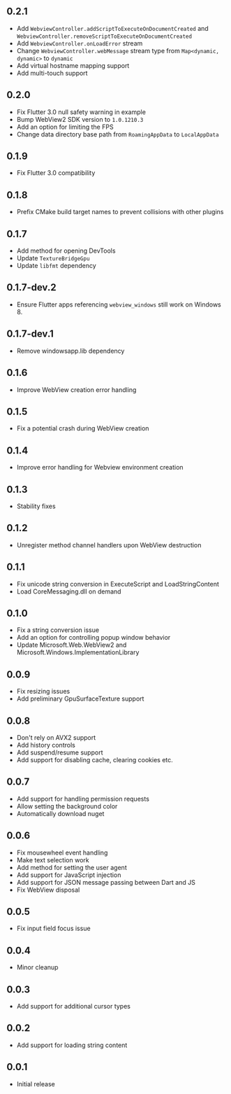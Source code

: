 ## 0.2.1

* Add `WebviewController.addScriptToExecuteOnDocumentCreated` and `WebviewController.removeScriptToExecuteOnDocumentCreated`
* Add `WebviewController.onLoadError` stream
* Change `WebviewController.webMessage` stream type from `Map<dynamic, dynamic>` to `dynamic`
* Add virtual hostname mapping support 
* Add multi-touch support

## 0.2.0

* Fix Flutter 3.0 null safety warning in example
* Bump WebView2 SDK version to `1.0.1210.3`
* Add an option for limiting the FPS
* Change data directory base path from `RoamingAppData` to `LocalAppData`

## 0.1.9

* Fix Flutter 3.0 compatibility

## 0.1.8

* Prefix CMake build target names to prevent collisions with other plugins

## 0.1.7

* Add method for opening DevTools
* Update `TextureBridgeGpu`
* Update `libfmt` dependency

## 0.1.7-dev.2

* Ensure Flutter apps referencing `webview_windows` still work on Windows 8.

## 0.1.7-dev.1

* Remove windowsapp.lib dependency

## 0.1.6

* Improve WebView creation error handling

## 0.1.5

* Fix a potential crash during WebView creation

## 0.1.4

* Improve error handling for Webview environment creation

## 0.1.3

* Stability fixes

## 0.1.2

* Unregister method channel handlers upon WebView destruction

## 0.1.1

* Fix unicode string conversion in ExecuteScript and LoadStringContent
* Load CoreMessaging.dll on demand

## 0.1.0

* Fix a string conversion issue
* Add an option for controlling popup window behavior
* Update Microsoft.Web.WebView2 and Microsoft.Windows.ImplementationLibrary

## 0.0.9

* Fix resizing issues
* Add preliminary GpuSurfaceTexture support

## 0.0.8

* Don't rely on AVX2 support
* Add history controls
* Add suspend/resume support
* Add support for disabling cache, clearing cookies etc.

## 0.0.7

* Add support for handling permission requests
* Allow setting the background color
* Automatically download nuget

## 0.0.6

* Fix mousewheel event handling
* Make text selection work
* Add method for setting the user agent
* Add support for JavaScript injection
* Add support for JSON message passing between Dart and JS
* Fix WebView disposal

## 0.0.5

* Fix input field focus issue

## 0.0.4

* Minor cleanup

## 0.0.3

* Add support for additional cursor types

## 0.0.2

* Add support for loading string content

## 0.0.1

* Initial release
